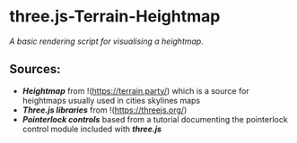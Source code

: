 # three.js-Terrain-Heightmap
*A basic rendering script for visualising a heightmap.*
## Sources:
* ***Heightmap*** from !(https://terrain.party/) which is a source for heightmaps usually used in cities skylines maps
* ***Three.js libraries*** from !(https://threejs.org/) 
* ***Pointerlock controls*** based from a tutorial documenting the pointerlock control module included with ***three.js***
